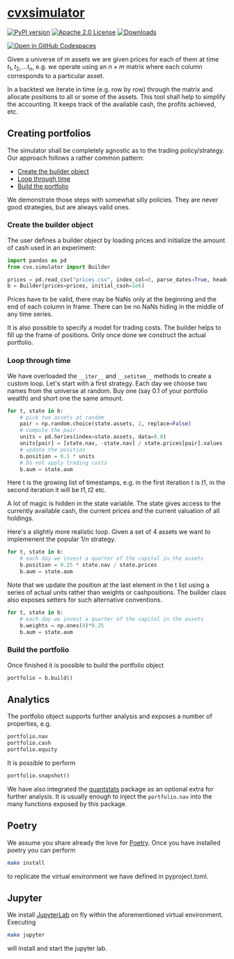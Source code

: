 # [cvxsimulator](https://www.cvxgrp.org/simulator/book)

[![PyPI version](https://badge.fury.io/py/cvxsimulator.svg)](https://badge.fury.io/py/cvxsimulator)
[![Apache 2.0 License](https://img.shields.io/badge/License-APACHEv2-brightgreen.svg)](https://github.com/cvxgrp/simulator/blob/master/LICENSE)
[![Downloads](https://static.pepy.tech/personalized-badge/cvxsimulator?period=month&units=international_system&left_color=black&right_color=orange&left_text=PyPI%20downloads%20per%20month)](https://pepy.tech/project/cvxsimulator)

[![Open in GitHub Codespaces](https://github.com/codespaces/badge.svg)](https://codespaces.new/cvxgrp/simulator)

Given a universe of $m$ assets we are given prices for each of them at
time $t_1, t_2, \ldots t_n$, e.g. we operate using an $n \times m$ matrix where
each column corresponds to a particular asset.

In a backtest we iterate in time (e.g. row by row) through the matrix and
allocate positions to all or some of the assets. This tool shall help to
simplify the accounting. It keeps track of the available cash,
the profits achieved, etc.

## Creating portfolios

The simulator shall be completely agnostic as to the trading policy/strategy.
Our approach follows a rather common pattern:

* [Create the builder object](#create-the-builder-object)
* [Loop through time](#loop-through-time)
* [Build the portfolio](#build-the-portfolio)

We demonstrate those steps with somewhat silly policies.
They are never good strategies, but are always valid ones.

### Create the builder object

The user defines a builder object by loading prices
and initialize the amount of cash used in an experiment:

```python
import pandas as pd
from cvx.simulator import Builder

prices = pd.read_csv("prices.csv", index_col=0, parse_dates=True, header=0)
b = Builder(prices=prices, initial_cash=1e6)
```

Prices have to be valid, there may be NaNs only at the beginning and the end of
each column in frame.
There can be no NaNs hiding in the middle of any time series.

It is also possible to specify a model for trading costs.
The builder helps to fill up the frame of positions. Only once done
we construct the actual portfolio.

### Loop through time

We have overloaded the `__iter__` and `__setitem__` methods to create a custom loop.
Let's start with a first strategy. Each day we choose two names from the
universe at random.
Buy one (say 0.1 of your portfolio wealth) and short one the same amount.

```python
for t, state in b:
    # pick two assets at random
    pair = np.random.choice(state.assets, 2, replace=False)
    # compute the pair
    units = pd.Series(index=state.assets, data=0.0)
    units[pair] = [state.nav, -state.nav] / state.prices[pair].values
    # update the position
    b.position = 0.1 * units
    # Do not apply trading costs
    b.aum = state.aum
```

Here t is the growing list of timestamps, e.g. in the first iteration
t is $t1$, in the second iteration it will be $t1, t2$ etc.

A lot of magic is hidden in the state variable.
The state gives access to the currently available cash, the current prices
and the current valuation of all holdings.

Here's a slightly more realistic loop. Given a set of $4$ assets we want to
implemenent the popular $1/n$ strategy.

```python
for t, state in b:
    # each day we invest a quarter of the capital in the assets
    b.position = 0.25 * state.nav / state.prices
    b.aum = state.aum
```

Note that we update the position at the last element in the t list
using a series of actual units rather than weights or cashpositions.
The builder class also exposes setters for such alternative conventions.

```python
for t, state in b:
    # each day we invest a quarter of the capital in the assets
    b.weights = np.ones(4)*0.25
    b.aum = state.aum
```

### Build the portfolio

Once finished it is possible to build the portfolio object

```python
portfolio = b.build()
```

## Analytics

The portfolio object supports further analysis and exposes
a number of properties, e.g.

```python
portfolio.nav
portfolio.cash
portfolio.equity
```

It is possible to perform

```python
portfolio.snapshot()
```

We have also integrated the [quantstats](https://github.com/ranaroussi/quantstats)
package as an optional extra for further analysis. It is usually enough to inject
the `portfolio.nav` into the many functions exposed by this package.

## Poetry

We assume you share already the love for [Poetry](https://python-poetry.org).
Once you have installed poetry you can perform

```bash
make install
```

to replicate the virtual environment we have defined in pyproject.toml.

## Jupyter

We install [JupyterLab](https://jupyter.org) on fly within the aforementioned
virtual environment. Executing

```bash
make jupyter
```

will install and start the jupyter lab.
